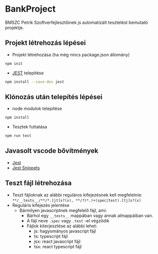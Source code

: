 # BankProject

BMSZC Petrik Szoftverfejlesztőinek js automatizált tesztelést bemutató projektje.

## Projekt létrehozás lépései

- Projekt létrehozása (ha még nincs package.json állomány)

```sh
npm init
```

- [JEST](https://jestjs.io/) telepítése

```sh
npm install --save-dev jest
```

## Klónozás után telepítés lépései

- node modulok telepítése

```sh
npm install
```

- Tesztek futtatása
  
```sh
npm run test
```

## Javasolt vscode bővítmények

- [Jest](https://marketplace.visualstudio.com/items?itemName=Orta.vscode-jest)
- [Jest Snippets](https://marketplace.visualstudio.com/items?itemName=andys8.jest-snippets)

## Teszt fájl létrehozása

- Teszt fájloknak az alábbi reguláros kifejezésnek kell megfelelnie: `**/__tests__/**/*.[jt]s?(x), **/?(*.)+(spec|test).[tj]s?(x)`
- Reguláris kifejezés jelentése
  - Bármilyen javascriptnek megfelelő fájl, ami:
    - Bárhol egy `__tests__` mappában vagy annak almappáiban van.
    - A fájl neve `.spec` vagy `.test` -el végződik
    - Fájlok kiterjesztése az alábbi lehet:
      - js: hagyományos javascript fájl
      - ts: typescript fájl
      - jsx: react javascript fájl
      - tsx: react typescript fájl
